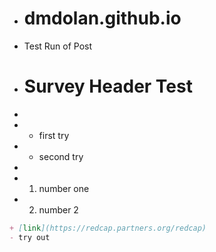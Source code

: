 - # dmdolan.github.io
- Test Run of Post
+ # Survey Header Test
+
+ - first try
+ - second try
+
+ 1. number one
+ 2. number 2
````markdown
+ [link](https://redcap.partners.org/redcap)
- try out
